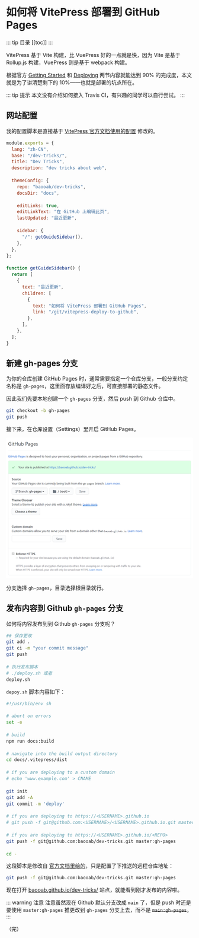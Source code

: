 # 如何将 VitePress 部署到 GitHub Pages

::: tip 目录
[[toc]]
:::

VitePress 基于 Vite 构建，比 VuePress 好的一点就是快，因为 Vite 是基于 Rollup.js 构建，VuePress 则是基于 webpack 构建。

根据官方 [Getting Started][1] 和 [Deploying][2] 两节内容就能达到 90% 的完成度，本文就是为了讲清楚剩下的 10%——也就是部署的坑点所在。

::: tip 提示
本文没有介绍如何接入 Travis CI，有兴趣的同学可以自行尝试。
:::

## 网站配置

我的配置脚本是直接基于 [VitePress 官方文档使用的配置][3] 修改的。

```js
module.exports = {
  lang: "zh-CN",
  base: "/dev-tricks/",
  title: "Dev Tricks",
  description: "dev tricks about web",

  themeConfig: {
    repo: "baooab/dev-tricks",
    docsDir: "docs",

    editLinks: true,
    editLinkText: "在 GitHub 上编辑此页",
    lastUpdated: "最近更新",

    sidebar: {
      "/": getGuideSidebar(),
    },
  },
};

function getGuideSidebar() {
  return [
    {
      text: "最近更新",
      children: [
        {
          text: "如何将 VitePress 部署到 GitHub Pages",
          link: "/git/vitepress-deploy-to-github",
        },
      ],
    },
  ];
}
```

## 新建 gh-pages 分支

为你的仓库创建 GitHub Pages 时，通常需要指定一个仓库分支，一般分支约定名称是 `gh-pages`，这里面存放编译好之后，可直接部署的静态文件。

因此我们先要本地创建一个 `gh-pages` 分支，然后 push 到 Github 仓库中。

```bash
git checkout -b gh-pages
git push
```

接下来，在仓库设置（Settings）里开启 GitHub Pages。

![github-pages](../images/github-pages.png)

分支选择 `gh-pages`，目录选择根目录就行。

## 发布内容到 Github `gh-pages` 分支

如何将内容发布到到 Github `gh-pages` 分支呢？

```bash
## 保存更改
git add .
git ci -m "your commit message"
git push

# 执行发布脚本
# ./deploy.sh 或者
deploy.sh
```

`depoy.sh` 脚本内容如下：

```bash
#!/usr/bin/env sh

# abort on errors
set -e

# build
npm run docs:build

# navigate into the build output directory
cd docs/.vitepress/dist

# if you are deploying to a custom domain
# echo 'www.example.com' > CNAME

git init
git add -A
git commit -m 'deploy'

# if you are deploying to https://<USERNAME>.github.io
# git push -f git@github.com:<USERNAME>/<USERNAME>.github.io.git master

# if you are deploying to https://<USERNAME>.github.io/<REPO>
git push -f git@github.com:baooab/dev-tricks.git master:gh-pages

cd -
```

这段脚本是修改自 [官方文档里给的][2]，只是配置了下推送的远程仓库地址：

```bash
git push -f git@github.com:baooab/dev-tricks.git master:gh-pages
```

现在打开 [baooab.github.io/dev-tricks/][4] 站点，就能看到刚才发布的内容啦。

::: warning 注意
注意虽然现在 Github 默认分支改成 `main` 了，但是 push 时还是要使用 `master:gh-pages` 推更改到 `gh-pages` 分支上去，而不是 ~~`main:gh-pages`~~。
:::

（完）

[1]: https://vitepress.vuejs.org/guide/getting-started.html
[2]: https://vitepress.vuejs.org/guide/deploy.html#github-pages
[3]: https://github.com/vuejs/vitepress/blob/master/docs/.vitepress/config.js
[4]: https://baooab.github.io/dev-tricks/
